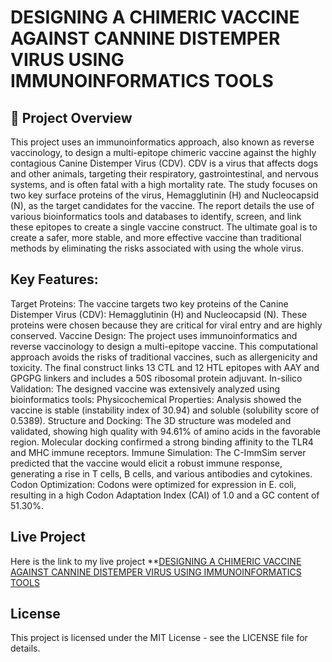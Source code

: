 #  DESIGNING A CHIMERIC VACCINE AGAINST CANNINE DISTEMPER VIRUS USING IMMUNOINFORMATICS TOOLS
## 📌 Project Overview
This project uses an immunoinformatics approach, also known as reverse vaccinology, to design a multi-epitope chimeric vaccine against the highly contagious Canine Distemper Virus (CDV). CDV is a virus that affects dogs and other animals, targeting their respiratory, gastrointestinal, and nervous systems, and is often fatal with a high mortality rate. The study focuses on two key surface proteins of the virus, 
Hemagglutinin (H) and Nucleocapsid (N), as the target candidates for the vaccine. The report details the use of various bioinformatics tools and databases to identify, screen, and link these epitopes to create a single vaccine construct. The ultimate goal is to create a safer, more stable, and more effective vaccine than traditional methods by eliminating the risks associated with using the whole virus.

## Key Features: 
Target Proteins: The vaccine targets two key proteins of the Canine Distemper Virus (CDV): Hemagglutinin (H) and Nucleocapsid (N). These proteins were chosen because they are critical for viral entry and are highly conserved.
Vaccine Design: The project uses immunoinformatics and reverse vaccinology to design a multi-epitope vaccine. This computational approach avoids the risks of traditional vaccines, such as allergenicity and toxicity. The final construct links 13 CTL and 12 HTL epitopes with AAY and GPGPG linkers and includes a 50S ribosomal protein adjuvant.
In-silico Validation: The designed vaccine was extensively analyzed using bioinformatics tools:
Physicochemical Properties: Analysis showed the vaccine is stable (instability index of 30.94) and soluble (solubility score of 0.5389).
Structure and Docking: The 3D structure was modeled and validated, showing high quality with 94.61% of amino acids in the favorable region. Molecular docking confirmed a strong binding affinity to the TLR4 and MHC immune receptors.
Immune Simulation: The C-ImmSim server predicted that the vaccine would elicit a robust immune response, generating a rise in T cells, B cells, and various antibodies and cytokines.
Codon Optimization: Codons were optimized for expression in E. coli, resulting in a high Codon Adaptation Index (CAI) of 1.0 and a GC content of 51.30%.

## Live Project 
Here is the link to my live project 
**[DESIGNING A CHIMERIC VACCINE AGAINST CANNINE DISTEMPER VIRUS USING IMMUNOINFORMATICS TOOLS](https://github.com/TharunH718/DESIGNING-A-CHIMERIC-VACCINE-AGAINST-CANNINE-DISTEMPER-VIRUS-USING-IMMUNOIFORMATICS-TOOLS/)

## License
This project is licensed under the MIT License - see the LICENSE file for details.

